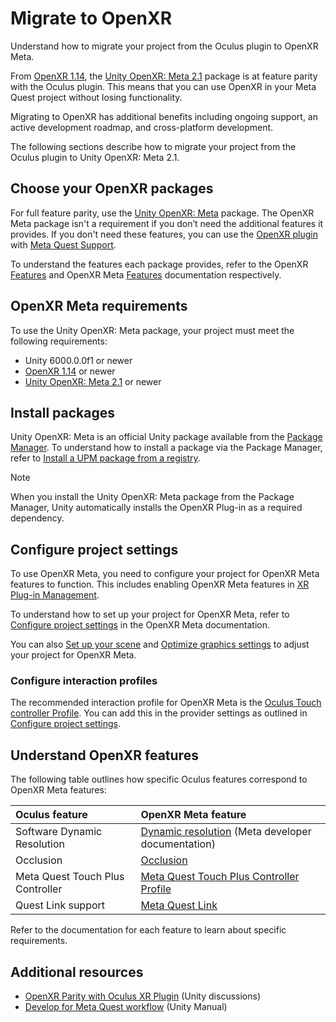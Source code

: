 # Migrate to OpenXR

Understand how to migrate your project from the Oculus plugin to OpenXR Meta.

From [OpenXR 1.14](https://docs.unity3d.com/Packages/com.unity.xr.openxr@1.14), the [Unity OpenXR: Meta 2.1](https://docs.unity3d.com/Packages/com.unity.xr.meta-openxr@2.1) package is at feature parity with the Oculus plugin. This means that you can use OpenXR in your Meta Quest project without losing functionality.

Migrating to OpenXR has additional benefits including ongoing support, an active development roadmap, and cross-platform development.

The following sections describe how to migrate your project from the Oculus plugin to Unity OpenXR: Meta 2.1.

## Choose your OpenXR packages

For full feature parity, use the [Unity OpenXR: Meta](https://docs.unity3d.com/Packages/com.unity.xr.meta-openxr@2.1) package. The OpenXR Meta package isn't a requirement if you don’t need the additional features it provides. If you don't need these features, you can use the [OpenXR plugin](https://docs.unity3d.com/Packages/com.unity.xr.openxr@1.14) with [Meta Quest Support](https://docs.unity3d.com/Packages/com.unity.xr.meta-openxr@2.1/manual/features/features/meatquest.html).

To understand the features each package provides, refer to the OpenXR [Features](https://docs.unity3d.com/Packages/com.unity.xr.openxr@1.14/manual/features.html) and OpenXR Meta [Features](https://docs.unity3d.com/Packages/com.unity.xr.meta-openxr@2.1/manual/features/features.html) documentation respectively.

## OpenXR Meta requirements

To use the Unity OpenXR: Meta package, your project must meet the following requirements:

* Unity 6000.0.0f1 or newer
* [OpenXR 1.14](https://docs.unity3d.com/Packages/com.unity.xr.openxr@1.14) or newer
* [Unity OpenXR: Meta 2.1](https://docs.unity3d.com/Packages/com.unity.xr.meta-openxr@2.1) or newer

## Install packages

Unity OpenXR: Meta is an official Unity package available from the [Package Manager](https://docs.unity3d.com/6000.0/Documentation/Manual/upm-ui.html). To understand how to install a package via the Package Manager, refer to [Install a UPM package from a registry](https://docs.unity3d.com/6000.0/Documentation/Manual/upm-ui-install.html).

>[!NOTE]
> When you install the Unity OpenXR: Meta package from the Package Manager, Unity automatically installs the OpenXR Plug-in as a required dependency.

## Configure project settings

To use OpenXR Meta, you need to configure your project for OpenXR Meta features to function. This includes enabling OpenXR Meta features in [XR Plug-in Management](https://docs.unity3d.com/Packages/com.unity.xr.management@4.5/manual/index.html).

To understand how to set up your project for OpenXR Meta, refer to [Configure project settings](https://docs.unity3d.com/Packages/com.unity.xr.meta-openxr@2.1/manual/get-started/project-settings.html) in the OpenXR Meta documentation.

You can also [Set up your scene](https://docs.unity3d.com/Packages/com.unity.xr.meta-openxr@2.1/manual/get-started/scene-setup.html) and [Optimize graphics settings](https://docs.unity3d.com/Packages/com.unity.xr.meta-openxr@2.1/manual/get-started/graphics-settings.html) to adjust your project for OpenXR Meta.

### Configure interaction profiles

The recommended interaction profile for OpenXR Meta is the [Oculus Touch controller Profile](https://docs.unity3d.com/Packages/com.unity.xr.openxr@1.14/manual/features/oculustouchcontrollerprofile.html). You can add this in the provider settings as outlined in [Configure project settings]([https://docs.unity3d.com/Packages/com.unity.xr.meta-openxr@2.1/manual/get-started/project-settings.html](https://docs.unity3d.com/Packages/com.unity.xr.meta-openxr@2.1/manual/get-started/project-settings.html)).

## Understand OpenXR features

The following table outlines how specific Oculus features correspond to OpenXR Meta features:

| **Oculus feature**               | **OpenXR Meta feature**                  |
| :------------------------------- | :--------------------------------------- |
| Software Dynamic Resolution      | [Dynamic resolution](https://developers.meta.com/horizon/documentation/unity/dynamic-resolution-unity/) (Meta developer documentation) |
| Occlusion                        | [Occlusion](https://docs.unity3d.com/Packages/com.unity.xr.meta-openxr@2.1/manual/features/occlusion.html)  |
| Meta Quest Touch Plus Controller | [Meta Quest Touch Plus Controller Profile](https://docs.unity3d.com/Packages/com.unity.xr.openxr@1.14/manual/features/metaquesttouchpluscontrollerprofile.html) |
| Quest Link support               | [Meta Quest Link](https://docs.unity3d.com/Packages/com.unity.xr.meta-openxr@2.1/manual/get-started/link.html) |

Refer to the documentation for each feature to learn about specific requirements.

## Additional resources

* [OpenXR Parity with Oculus XR Plugin](https://discussions.unity.com/t/openxr-parity-with-oculus-xr-plugin/1617008) (Unity discussions)
* [Develop for Meta Quest workflow](xref:um-xr-meta-quest-develop) (Unity Manual)
